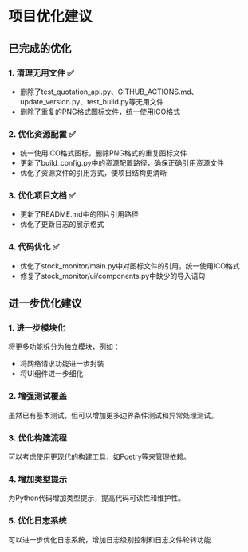 # 项目优化建议

## 已完成的优化

### 1. 清理无用文件 ✅
- 删除了test_quotation_api.py、GITHUB_ACTIONS.md、update_version.py、test_build.py等无用文件
- 删除了重复的PNG格式图标文件，统一使用ICO格式

### 2. 优化资源配置 ✅
- 统一使用ICO格式图标，删除PNG格式的重复图标文件
- 更新了build_config.py中的资源配置路径，确保正确引用资源文件
- 优化了资源文件的引用方式，使项目结构更清晰

### 3. 优化项目文档 ✅
- 更新了README.md中的图片引用路径
- 优化了更新日志的展示格式

### 4. 代码优化 ✅
- 优化了stock_monitor/main.py中对图标文件的引用，统一使用ICO格式
- 修复了stock_monitor/ui/components.py中缺少的导入语句

## 进一步优化建议

### 1. 进一步模块化
将更多功能拆分为独立模块，例如：
- 将网络请求功能进一步封装
- 将UI组件进一步细化

### 2. 增强测试覆盖
虽然已有基本测试，但可以增加更多边界条件测试和异常处理测试。

### 3. 优化构建流程
可以考虑使用更现代的构建工具，如Poetry等来管理依赖。

### 4. 增加类型提示
为Python代码增加类型提示，提高代码可读性和维护性。

### 5. 优化日志系统
可以进一步优化日志系统，增加日志级别控制和日志文件轮转功能.
